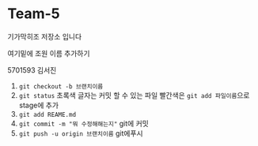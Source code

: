 # Team-5
기가막히조 저장소 입니다

여기밑에 조원 이름 추가하기


5701593 김서진
1. `git checkout -b 브랜치이름`
2. `git status` 초록색 글자는 커밋 할 수 있는 파일 빨간색은 `git add 파일이름`으로stage에 추가
3. `git add REAME.md`
4. `git commit -m "뭐 수정해해는지"` git에 커밋
5. `git push -u origin 브랜치이름` git에푸시

